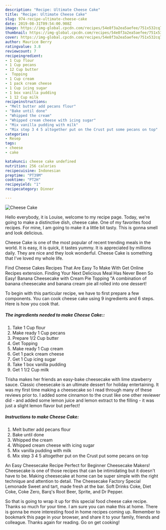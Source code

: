 ```yaml
---
description: "Recipe: Ultimate Cheese Cake"
title: "Recipe: Ultimate Cheese Cake"
slug: 974-recipe-ultimate-cheese-cake
date: 2019-08-31T09:54:00.908Z
image: https://img-global.cpcdn.com/recipes/54e8f3a2ea5aefee/751x532cq70/cheese-cake-recipe-main-photo.jpg
thumbnail: https://img-global.cpcdn.com/recipes/54e8f3a2ea5aefee/751x532cq70/cheese-cake-recipe-main-photo.jpg
cover: https://img-global.cpcdn.com/recipes/54e8f3a2ea5aefee/751x532cq70/cheese-cake-recipe-main-photo.jpg
author: Maurice Berry
ratingvalue: 3.8
reviewcount: 7
recipeingredient:
- 1 Cup flour
- 1 Cup pecans
- 12 Cup butter
-  Topping
- 1 Cup cream
- 1 pack cream cheese
- 1 Cup icing sugar
- 1 box vanilla pudding
- 1 12 Cup milk
recipeinstructions:
- "Melt butter add pecans flour"
- "Bake until done"
- "Whipped the cream"
- "Whipped cream cheese with icing sugar"
- "Mix vanilla pudding with milk"
- "Mix step 3 4 5 altogether put on the Crust put some pecans on top"
categories:
- Resep
tags:
- cheese
- cake

katakunci: cheese cake undefined
nutrition: 256 calories
recipecuisine: Indonesian
preptime: "PT39M"
cooktime: "PT2H"
recipeyield: "1"
recipecategory: Dinner

---
```



![Cheese Cake](https://img-global.cpcdn.com/recipes/54e8f3a2ea5aefee/751x532cq70/cheese-cake-recipe-main-photo.jpg)

Hello everybody, it is Louise, welcome to my recipe page. Today, we're going to make a distinctive dish, cheese cake. One of my favorites food recipes. For mine, I am going to make it a little bit tasty. This is gonna smell and look delicious.

Cheese Cake is one of the most popular of recent trending meals in the world. It is easy, it is quick, it tastes yummy. It is appreciated by millions daily. They are nice and they look wonderful. Cheese Cake is something that I've loved my whole life.

Find Cheese Cakes Recipes That Are Easy To Make With Get Online Recipes extension. Finding Your Next Delicious Meal Has Never Been So Easy! Banana Cheesecake with Cream Pie Topping &#34;A combination of banana cheesecake and banana cream pie all rolled into one dessert!


To begin with this particular recipe, we have to first prepare a few components. You can cook cheese cake using 9 ingredients and 6 steps. Here is how you cook that.

##### The ingredients needed to make Cheese Cake::

1. Take 1 Cup flour
1. Make ready 1 Cup pecans
1. Prepare 1/2 Cup butter
1. Get  Topping
1. Make ready 1 Cup cream
1. Get 1 pack cream cheese
1. Get 1 Cup icing sugar
1. Take 1 box vanilla pudding
1. Get 1 1/2 Cup milk


Trisha makes her friends an easy-bake cheesecake with lime stawberry sauce. Classic cheesecake is an ultimate dessert for holiday entertaining. It was my first time making a cheesecake so I read through many of these reviews prior to. I added some cinnamon to the crust like one other reviewer did - and added some lemon juice and lemon extract to the filling - it was just a slight lemon flavor but perfect! 

##### Instructions to make Cheese Cake:

1. Melt butter add pecans flour
1. Bake until done
1. Whipped the cream
1. Whipped cream cheese with icing sugar
1. Mix vanilla pudding with milk
1. Mix step 3 4 5 altogether put on the Crust put some pecans on top


An Easy Cheesecake Recipe Perfect for Beginner Cheesecake Makers! Cheesecake is one of those recipes that can be intimidating but it doesn&#39;t have to be. Making cheesecake at home can be super simple with the right technique and attention to detail. The Cheesecake Factory Special Lemonade Sweet and tart, made fresh at the bar. Soft Drinks Coke, Diet Coke, Coke Zero, Barq&#39;s Root Beer, Sprite, and Dr Pepper. 

So that is going to wrap it up for this special food cheese cake recipe. Thanks so much for your time. I am sure you can make this at home. There is gonna be more interesting food in home recipes coming up. Remember to bookmark this page in your browser, and share it to your family, friends and colleague. Thanks again for reading. Go on get cooking!
